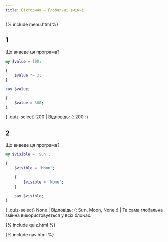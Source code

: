 ```yaml
---
title: Вікторина — Глобальні змінні
---
```


{% include menu.html %}

## 1

Що виведе ця програма?

```raku
my $value = 100;

{
    $value *= 2;
}

say $value;

{
    $value = 300;
}
```

{:.quiz-select}
200 | Відповідь: (: 200 :)

## 2

Що виведе ця програма?

```raku
my $visible = 'Sun';

{
    $visible = 'Moon';

    {
        $visible = 'None';
    }

    say $visible;
}
```

{:.quiz-select}
None | Відповідь: (: Sun, Moon, None :) | Та сама глобальна змінна використовується у всіх блоках.

{% include quiz.html %}

{% include nav.html %}